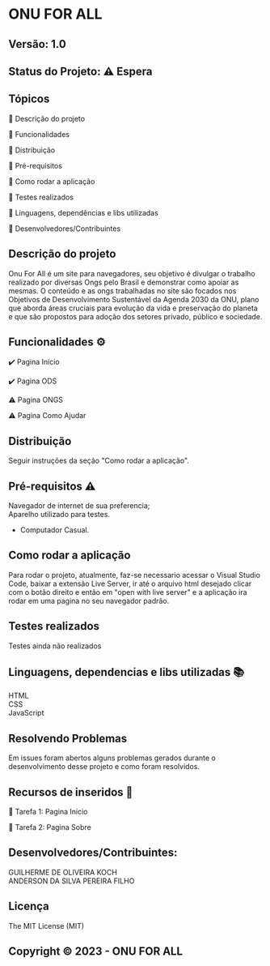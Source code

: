 # ONU FOR ALL
## Versão: 1.0 
## Status do Projeto: ⚠️ Espera 


## Tópicos
🔹 Descrição do projeto

🔹 Funcionalidades

🔹 Distribuição

🔹 Pré-requisitos

🔹 Como rodar a aplicação

🔹 Testes realizados

🔹 Linguagens, dependências e libs utilizadas

🔹 Desenvolvedores/Contribuintes


## Descrição do projeto
Onu For All é um site para navegadores, seu objetivo é divulgar o trabalho realizado por diversas Ongs pelo Brasil e demonstrar como apoiar as mesmas. O conteúdo e as ongs trabalhadas no site são focados nos Objetivos de Desenvolvimento Sustentável da Agenda 2030 da ONU, plano que aborda áreas cruciais para evolução da vida e preservação do planeta e que são propostos para adoção dos setores privado, público e sociedade.
</div>

## Funcionalidades ⚙️
✔️ Pagina Inicio

✔️ Pagina ODS

⚠️ Pagina ONGS

⚠️ Pagina Como Ajudar

## Distribuição
Seguir instruções da seção "Como rodar a aplicação".

## Pré-requisitos ⚠️    
Navegador de internet de sua preferencia;  
Aparelho utilizado para testes.
- Computador Casual.

## Como rodar a aplicação 
Para rodar o projeto, atualmente, faz-se necessario acessar o Visual Studio Code, baixar a extensão Live Server, ir até o arquivo html desejado clicar com o botão direito e então em "open with live server" e a aplicação ira rodar em uma pagina no seu navegador padrão.

## Testes realizados
Testes ainda não realizados

## Linguagens, dependencias e libs utilizadas 📚
HTML<br>
CSS<br>
JavaScript<br>

## Resolvendo Problemas 
Em issues foram abertos alguns problemas gerados durante o desenvolvimento desse projeto e como foram resolvidos.

## Recursos de inseridos 🧰

📝 Tarefa 1: Pagina Inicio

📝 Tarefa 2: Pagina Sobre 

## Desenvolvedores/Contribuintes:
GUILHERME DE OLIVEIRA KOCH<br>
ANDERSON DA SILVA PEREIRA FILHO

## Licença
The MIT License (MIT)

## Copyright ©️ 2023 - ONU FOR ALL

